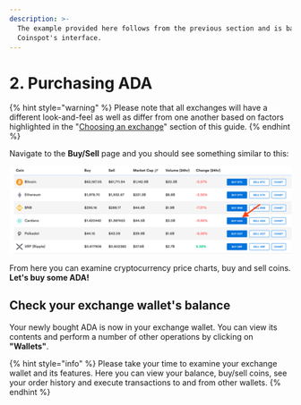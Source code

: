 ```yaml
---
description: >-
  The example provided here follows from the previous section and is based on
  Coinspot's interface.
---
```


# 2. Purchasing ADA

{% hint style="warning" %}
Please note that all exchanges will have a different look-and-feel as well as differ from one another based on factors highlighted in the "[Choosing an exchange](choosing-an-exchange/)" section of this guide. 
{% endhint %}

Navigate to the **Buy/Sell** page and you should see something similar to this:

![](.gitbook/assets/copinspot_buy_sell_page.png)

From here you can examine cryptocurrency price charts, buy and sell coins. **Let's buy some ADA!**

## **Check your exchange wallet's balance**

Your newly bought ADA is now in your exchange wallet. You can view its contents and perform a number of other operations by clicking on **"Wallets"**.

{% hint style="info" %}
Please take your time to examine your exchange wallet and its features. Here you can view your balance, buy/sell coins, see your order history and execute transactions to and from other wallets.
{% endhint %}

